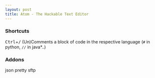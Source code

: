 ```yaml
---
layout: post
title: Atom - The Hackable Text Editor
---
```


### Shortcuts
<kbd>Ctrl</kbd>+<kbd>/</kbd> (Un)Comments a block of code in the respective language (`#` in python, `//` in java*..)

### Addons
json pretty
sftp
